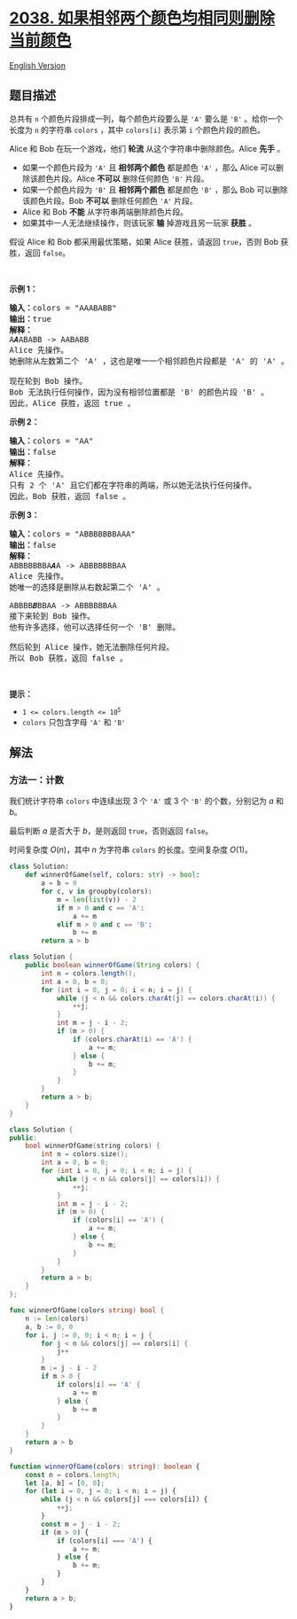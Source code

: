 # [2038. 如果相邻两个颜色均相同则删除当前颜色](https://leetcode.cn/problems/remove-colored-pieces-if-both-neighbors-are-the-same-color)

[English Version](/solution/2000-2099/2038.Remove%20Colored%20Pieces%20if%20Both%20Neighbors%20are%20the%20Same%20Color/README_EN.md)

## 题目描述

<!-- 这里写题目描述 -->

<p>总共有 <code>n</code>&nbsp;个颜色片段排成一列，每个颜色片段要么是&nbsp;<code>'A'</code>&nbsp;要么是&nbsp;<code>'B'</code>&nbsp;。给你一个长度为&nbsp;<code>n</code>&nbsp;的字符串&nbsp;<code>colors</code>&nbsp;，其中&nbsp;<code>colors[i]</code>&nbsp;表示第&nbsp;<code>i</code>&nbsp;个颜色片段的颜色。</p>

<p>Alice 和 Bob 在玩一个游戏，他们 <strong>轮流</strong>&nbsp;从这个字符串中删除颜色。Alice <strong>先手</strong>&nbsp;。</p>

<ul>
	<li>如果一个颜色片段为 <code>'A'</code>&nbsp;且 <strong>相邻两个颜色</strong>&nbsp;都是颜色 <code>'A'</code>&nbsp;，那么 Alice 可以删除该颜色片段。Alice&nbsp;<strong>不可以</strong>&nbsp;删除任何颜色&nbsp;<code>'B'</code>&nbsp;片段。</li>
	<li>如果一个颜色片段为 <code>'B'</code>&nbsp;且 <strong>相邻两个颜色</strong>&nbsp;都是颜色 <code>'B'</code>&nbsp;，那么 Bob 可以删除该颜色片段。Bob <strong>不可以</strong>&nbsp;删除任何颜色 <code>'A'</code>&nbsp;片段。</li>
	<li>Alice 和 Bob <strong>不能</strong>&nbsp;从字符串两端删除颜色片段。</li>
	<li>如果其中一人无法继续操作，则该玩家 <b>输</b>&nbsp;掉游戏且另一玩家 <strong>获胜</strong>&nbsp;。</li>
</ul>

<p>假设 Alice 和 Bob 都采用最优策略，如果 Alice 获胜，请返回&nbsp;<code>true</code>，否则 Bob 获胜，返回<em>&nbsp;</em><code>false</code>。</p>

<p>&nbsp;</p>

<p><strong>示例 1：</strong></p>

<pre><b>输入：</b>colors = "AAABABB"
<b>输出：</b>true
<b>解释：</b>
A<em><strong>A</strong></em>ABABB -&gt; AABABB
Alice 先操作。
她删除从左数第二个 'A' ，这也是唯一一个相邻颜色片段都是 'A' 的 'A' 。

现在轮到 Bob 操作。
Bob 无法执行任何操作，因为没有相邻位置都是 'B' 的颜色片段 'B' 。
因此，Alice 获胜，返回 true 。
</pre>

<p><strong>示例 2：</strong></p>

<pre><b>输入：</b>colors = "AA"
<b>输出：</b>false
<strong>解释：</strong>
Alice 先操作。
只有 2 个 'A' 且它们都在字符串的两端，所以她无法执行任何操作。
因此，Bob 获胜，返回 false 。
</pre>

<p><strong>示例 3：</strong></p>

<pre><b>输入：</b>colors = "ABBBBBBBAAA"
<b>输出：</b>false
<strong>解释：</strong>
ABBBBBBBA<em><strong>A</strong></em>A -&gt; ABBBBBBBAA
Alice 先操作。
她唯一的选择是删除从右数起第二个 'A' 。

ABBBB<strong><em>B</em></strong>BBAA -&gt; ABBBBBBAA
接下来轮到 Bob 操作。
他有许多选择，他可以选择任何一个 'B' 删除。

然后轮到 Alice 操作，她无法删除任何片段。
所以 Bob 获胜，返回 false 。
</pre>

<p>&nbsp;</p>

<p><strong>提示：</strong></p>

<ul>
	<li><code>1 &lt;=&nbsp;colors.length &lt;= 10<sup>5</sup></code></li>
	<li><code>colors</code>&nbsp;只包含字母&nbsp;<code>'A'</code>&nbsp;和&nbsp;<code>'B'</code></li>
</ul>

## 解法

### 方法一：计数

我们统计字符串 `colors` 中连续出现 $3$ 个 `'A'` 或 $3$ 个 `'B'` 的个数，分别记为 $a$ 和 $b$。

最后判断 $a$ 是否大于 $b$，是则返回 `true`，否则返回 `false`。

时间复杂度 $O(n)$，其中 $n$ 为字符串 `colors` 的长度。空间复杂度 $O(1)$。

<!-- tabs:start -->

```python
class Solution:
    def winnerOfGame(self, colors: str) -> bool:
        a = b = 0
        for c, v in groupby(colors):
            m = len(list(v)) - 2
            if m > 0 and c == 'A':
                a += m
            elif m > 0 and c == 'B':
                b += m
        return a > b
```

```java
class Solution {
    public boolean winnerOfGame(String colors) {
        int n = colors.length();
        int a = 0, b = 0;
        for (int i = 0, j = 0; i < n; i = j) {
            while (j < n && colors.charAt(j) == colors.charAt(i)) {
                ++j;
            }
            int m = j - i - 2;
            if (m > 0) {
                if (colors.charAt(i) == 'A') {
                    a += m;
                } else {
                    b += m;
                }
            }
        }
        return a > b;
    }
}
```

```cpp
class Solution {
public:
    bool winnerOfGame(string colors) {
        int n = colors.size();
        int a = 0, b = 0;
        for (int i = 0, j = 0; i < n; i = j) {
            while (j < n && colors[j] == colors[i]) {
                ++j;
            }
            int m = j - i - 2;
            if (m > 0) {
                if (colors[i] == 'A') {
                    a += m;
                } else {
                    b += m;
                }
            }
        }
        return a > b;
    }
};
```

```go
func winnerOfGame(colors string) bool {
	n := len(colors)
	a, b := 0, 0
	for i, j := 0, 0; i < n; i = j {
		for j < n && colors[j] == colors[i] {
			j++
		}
		m := j - i - 2
		if m > 0 {
			if colors[i] == 'A' {
				a += m
			} else {
				b += m
			}
		}
	}
	return a > b
}
```

```ts
function winnerOfGame(colors: string): boolean {
    const n = colors.length;
    let [a, b] = [0, 0];
    for (let i = 0, j = 0; i < n; i = j) {
        while (j < n && colors[j] === colors[i]) {
            ++j;
        }
        const m = j - i - 2;
        if (m > 0) {
            if (colors[i] === 'A') {
                a += m;
            } else {
                b += m;
            }
        }
    }
    return a > b;
}
```

<!-- tabs:end -->

<!-- end -->
